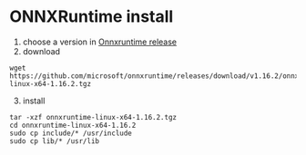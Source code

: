 # ONNXRuntime install

1. choose a version in [Onnxruntime release](https://github.com/microsoft/onnxruntime/releases)
2. download
```
wget https://github.com/microsoft/onnxruntime/releases/download/v1.16.2/onnxruntime-linux-x64-1.16.2.tgz
```
3. install
```
tar -xzf onnxruntime-linux-x64-1.16.2.tgz
cd onnxruntime-linux-x64-1.16.2
sudo cp include/* /usr/include
sudo cp lib/* /usr/lib
```
